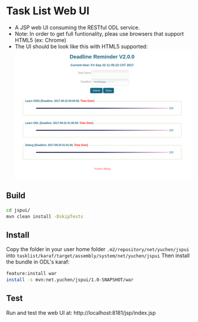 # Task List Web UI
- A JSP web UI consuming the RESTful ODL service.
- Note: In order to get full funtionality, pleas use browsers that support HTML5 (ex: Chrome)
- The UI should be look like this with HTML5 supported:
![Image](https://github.com/WangYuchenSJTU/tasklist-ODL/blob/master/jspui/uisample.png)

## Build
```bash
cd jspui/
mvn clean install -DskipTests
```

## Install
Copy the folder in your user home folder `.m2/repository/net/yuchen/jspui` into  `tasklist/karaf/target/assembly/system/net/yuchen/jspui`
Then install the bundle in ODL's karaf:
```bash
feature:install war
install -s mvn:net.yuchen/jspui/1.0-SNAPSHOT/war
```

## Test
Run and test the web UI at: http://localhost:8181/jsp/index.jsp

